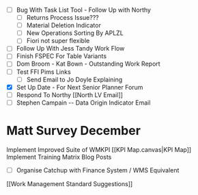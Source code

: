 - [ ] Bug With Task List Tool - Follow Up with Northy
	- [ ] Returns Process Issue???
	- [ ] Material Deletion Indicator
	- [ ] New Operations Sorting By APLZL
	- [ ] Fiori not super flexible
- [ ] Follow Up With Jess Tandy Work Flow
- [ ] Finish FSPEC For Table Variants
- [ ] Dom Broom - Kat Bown - Outstanding Work Report
- [ ] Test FFI Pims Links
	- [ ] Send Email to Jo Doyle Explaining
- [x] Set Up Date  - For Next Senior Planner Forum
- [ ] Respond To Northy [[North LV Email]]
- [ ] Stephen Campain -- Data Origin Indicator Email
# Matt Survey December
Implement Improved Suite of WMKPI [[KPI Map.canvas|KPI Map]]
Implement Training Matrix
Blog Posts
- [ ] Organise Catchup with Finance System / WMS Equivalent



[[Work Management Standard Suggestions]]
